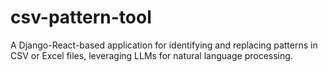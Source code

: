 # csv-pattern-tool
A Django-React-based application for identifying and replacing patterns in CSV or Excel files, leveraging LLMs for natural language processing.
